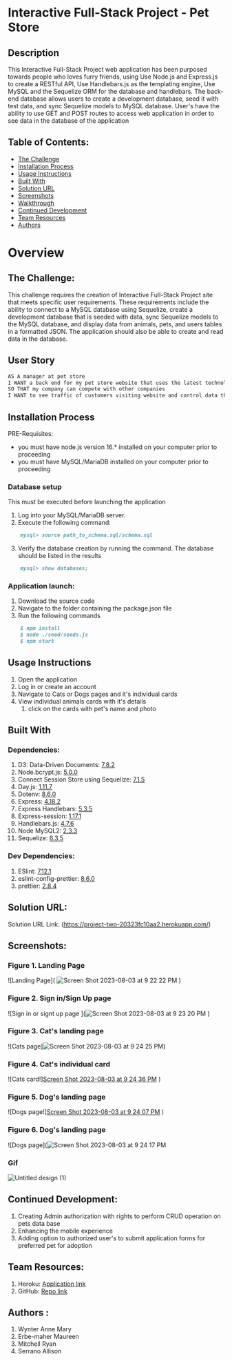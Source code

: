 # Interactive Full-Stack Project - Pet Store

## Description
This Interactive Full-Stack Project web application has been purposed towards people who loves furry friends, using Use Node.js and Express.js to create a RESTful API, Use Handlebars.js as the templating engine, Use MySQL and the Sequelize ORM for the database and handlebars. The back-end database allows users to create a development database, seed it with test data, and sync Sequelize models to MySQL database. User's have the ability to use GET and POST routes to access web application in order to see  data in the  database of the application

## Table of Contents:
- [The Challenge](#the-challenge)
- [Installation Process](#installation-process)
- [Usage Instructions](#usage-instructions)
- [Built With](#built-with)
- [Solution URL](#solution-url)
- [Screenshots](#screenshots)
- [Walkthrough](#walkthrough-gif)
- [Continued Development](#continued-development)
- [Team Resources](#team-resources)
- [Authors](#authors)

# Overview

## The Challenge:
This challenge requires the creation of Interactive Full-Stack Project site that meets specific user requirements. These requirements include the ability to connect to a MySQL database using Sequelize, create a development database that is seeded with data, sync Sequelize models to the MySQL database, and display data from animals, pets, and users tables in a formatted JSON. The application should also be able to create and read data in the database.

## User Story

```md
AS A manager at pet store
I WANT a back end for my pet store website that uses the latest technologies
SO THAT my company can compete with other companies 
I WANT to see traffic of customers visiting website and control data that is displaied to them based on their authrozation
````

## Installation Process

PRE-Requisites: 
- you must have node.js version 16.* installed on your computer prior to proceeding
- you must have MySQL/MariaDB installed on your computer prior to proceeding


### Database setup
This must be executed before launching the application
1. Log into your MySQL/MariaDB server.
2. Execute the following command:
```md
    mysql> source path_to_schema.sql/schema.sql
```
3. Verify the database creation by running the command. The database should be listed in the results
```md
    mysql> show databases;
```

### Application launch:
1. Download the source code
2. Navigate to the folder containing the package.json file
3. Run the following commands
```md
    $ npm install
    $ node ./seed/seeds.js
    $ npm start
```


## Usage Instructions
1. Open the application
2. Log in or create an account
3. Navigate to Cats or Dogs pages and it's individual cards 
4. View individual animals cards with it's details
    1. click on the cards with pet's name and photo


    

## Built With
### Dependencies:
1. D3: Data-Driven Documents: [7.8.2](https://www.npmjs.com/package/d3)
2. Node.bcrypt.js: [5.0.0](https://www.npmjs.com/package/bcrypt/v/5.0.0)
3. Connect Session Store using Sequelize: [7.1.5](https://www.npmjs.com/package/connect-session-sequelize)
4. Day.js: [1.11.7](https://www.npmjs.com/package/dayjs)
5. Dotenv: [8.6.0](https://www.npmjs.com/package/dotenv)
6. Express: [4.18.2](https://www.npmjs.com/package/express/v/4.18.2)
7. Express Handlebars: [5.3.5](https://www.npmjs.com/package/express-handlebars/v/5.3.5)
8. Express-session: [1.17.1](https://www.npmjs.com/package/express-session/v/1.17.1)
9. Handlebars.js: [4.7.6](https://www.npmjs.com/package/handlebars/v/4.7.6)
10. Node MySQL2: [2.3.3](https://www.npmjs.com/package/mysql2/v/2.3.3)
11. Sequelize: [6.3.5](https://www.npmjs.com/package/sequelize/v/6.3.5)

### Dev Dependencies:
1. ESlint: [7.12.1](https://www.npmjs.com/package/eslint/v/7.12.1)
2. eslint-config-prettier: [8.6.0](https://www.npmjs.com/package/eslint-config-prettier?activeTab=versions)
3. prettier: [2.8.4](https://www.npmjs.com/package/prettier?activeTab=versions)


## Solution URL:
Solution URL Link: (https://project-two-20323fc10aa2.herokuapp.com/)


## Screenshots:
### Figure 1. Landing Page
![Landing Page]( ![Screen Shot 2023-08-03 at 9 22 22 PM](https://github.com/Allicris/project-two/assets/130412307/a5e23f1a-6d5f-43eb-aa38-d8ab2a1a78e2)
)


### Figure 2. Sign in/Sign Up page
![Sign in or signt up page ](![Screen Shot 2023-08-03 at 9 23 20 PM](https://github.com/Allicris/project-two/assets/130412307/18c17756-9ba3-4a6a-adc6-8bed6eb84bb4)
)


### Figure 3. Cat's landing page

![Cats page]![Screen Shot 2023-08-03 at 9 24 25 PM](https://github.com/Allicris/project-two/assets/130412307/57708156-d1d6-4827-a58b-d34b3d57cb80))

### Figure 4. Cat's individual card
![Cats card!][Screen Shot 2023-08-03 at 9 24 36 PM](https://github.com/Allicris/project-two/assets/130412307/7d93db12-cd6d-49ab-b8d6-e4fddbbd9fff)
)

### Figure 5. Dog's landing page
![Dogs page!][Screen Shot 2023-08-03 at 9 24 07 PM](https://github.com/Allicris/project-two/assets/130412307/4e40904a-bca2-4d99-b5f9-e6b957468144)
)

### Figure 6. Dog's landing page
![Dogs page](![Screen Shot 2023-08-03 at 9 24 17 PM](https://github.com/Allicris/project-two/assets/130412307/dbbeff97-4e61-44e0-b442-45f6601c3c5b)

### Gif 
![Untitled design (1)](https://github.com/Allicris/project-two/assets/130412307/9bb5b91e-edec-4d6c-846b-7574afdcbd5d)


## Continued Development:
1. Creating Admin authorization with rights to perform CRUD operation on pets data base
2. Enhancing the mobile experience 
3. Adding option to authorized user's to submit application forms for preferred pet for adoption 

## Team Resources: 

1. Heroku: [Application link]()
2. GitHub: [Repo link](https://github.com/Allicris/project-two.git)

## Authors :
1. Wynter Anne Mary
2. Erbe-maher Maureen
3. Mitchell Ryan
4. Serrano Allison

